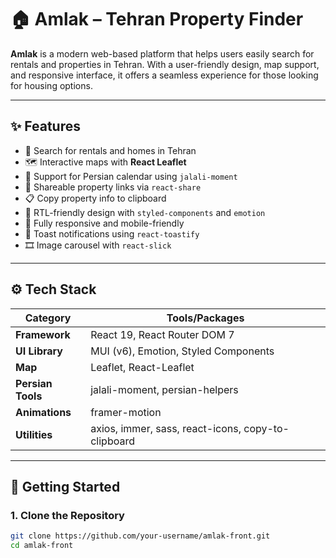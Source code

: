 # 🏠 Amlak – Tehran Property Finder

**Amlak** is a modern web-based platform that helps users easily search for rentals and properties in Tehran. With a user-friendly design, map support, and responsive interface, it offers a seamless experience for those looking for housing options.

---

## ✨ Features

- 🏡 Search for rentals and homes in Tehran
- 🗺️ Interactive maps with **React Leaflet**
- 📆 Support for Persian calendar using `jalali-moment`
- 💬 Shareable property links via `react-share`
- 📋 Copy property info to clipboard
- 🎨 RTL-friendly design with `styled-components` and `emotion`
- 📱 Fully responsive and mobile-friendly
- 🔔 Toast notifications using `react-toastify`
- 🎞️ Image carousel with `react-slick`

---

## ⚙️ Tech Stack

| Category        | Tools/Packages |
|----------------|----------------|
| **Framework**   | React 19, React Router DOM 7 |
| **UI Library**  | MUI (v6), Emotion, Styled Components |
| **Map**         | Leaflet, React-Leaflet |
| **Persian Tools** | jalali-moment, persian-helpers |
| **Animations** | framer-motion |
| **Utilities**   | axios, immer, sass, react-icons, copy-to-clipboard |

---

## 🚀 Getting Started

### 1. Clone the Repository

```bash
git clone https://github.com/your-username/amlak-front.git
cd amlak-front
